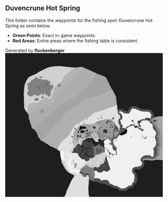 ## Duvencrune Hot Spring
This folder contains the waypoints for the fishing spot: Duvencrune Hot Spring as seen below.

- **Green Points**: Exact in-game waypoints.
- **Red Areas**: Entire areas where the fishing table is consistent.

Generated by **flockenberger**
![Duvencrune Hot Spring](./Preview.png?raw=true "Duvencrune Hot Spring")